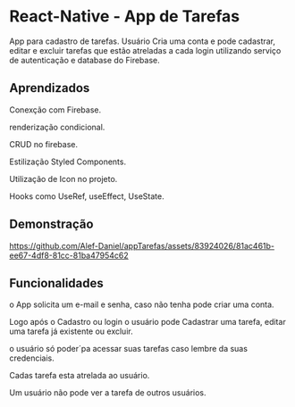 
# React-Native - App de Tarefas

App para cadastro de tarefas. Usuário Cria uma conta e pode cadastrar, editar e excluir tarefas que estão atreladas a cada login utilizando serviço de autenticação e database do Firebase.






## Aprendizados

Conexção com Firebase.

renderização condicional.

CRUD no firebase.

Estilização Styled Components.

Utilização de Icon no projeto.

Hooks como UseRef, useEffect, UseState.



## Demonstração


https://github.com/Alef-Daniel/appTarefas/assets/83924026/81ac461b-ee67-4df8-81cc-81ba47954c62


## Funcionalidades

o App solicita um e-mail e senha, caso não tenha pode criar uma conta.

Logo após o Cadastro ou login o usuário pode Cadastrar uma tarefa, editar uma tarefa já existente ou excluir.

o usuário só poder´pa acessar suas tarefas caso lembre da suas credenciais.

Cadas tarefa esta atrelada ao usuário.

Um usuário não pode ver a tarefa de outros usuários.

